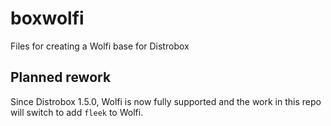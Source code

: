 # boxwolfi
 Files for creating a Wolfi base for Distrobox

## Planned rework
Since Distrobox 1.5.0, Wolfi is now fully supported and the work in this repo will switch to add `fleek` to Wolfi.